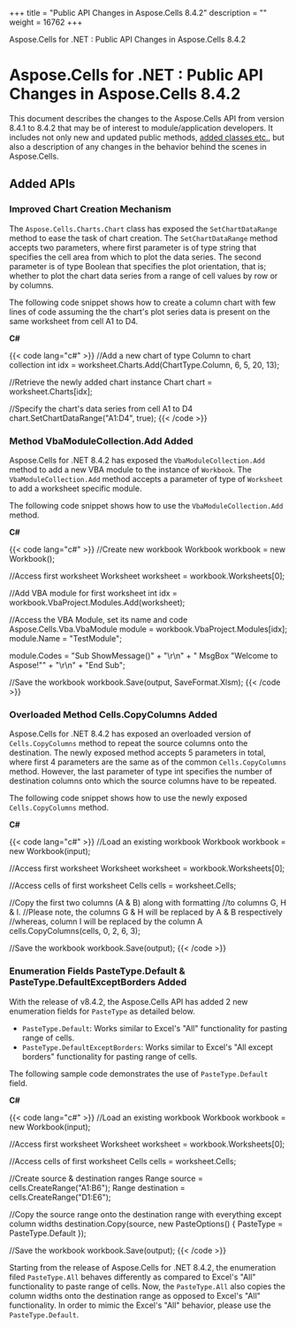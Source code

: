 +++
title = "Public API Changes in Aspose.Cells 8.4.2" 
description = "" 
weight = 16762 
+++

Aspose.Cells for .NET : Public API Changes in Aspose.Cells 8.4.2  

# Aspose.Cells for .NET : Public API Changes in Aspose.Cells 8.4.2


This document describes the changes to the Aspose.Cells API from version 8.4.1 to 8.4.2 that may be of interest to module/application developers. It includes not only new and updated public methods, [added classes etc.](https://docs2.aspose.com/cells/net/developerguide/knowledgebase/migratingfromearlierversionsofasposecells/public+api+changes+in+aspose.cells+8.4.2), but also a description of any changes in the behavior behind the scenes in Aspose.Cells.

## Added APIs

### Improved Chart Creation Mechanism

The `Aspose.Cells.Charts.Chart` class has exposed the `SetChartDataRange` method to ease the task of chart creation. The `SetChartDataRange` method accepts two parameters, where first parameter is of type string that specifies the cell area from which to plot the data series. The second parameter is of type Boolean that specifies the plot orientation, that is; whether to plot the chart data series from a range of cell values by row or by columns.

The following code snippet shows how to create a column chart with few lines of code assuming the the chart's plot series data is present on the same worksheet from cell A1 to D4.

**C#**

{{< code lang="c#" >}}
//Add a new chart of type Column to chart collection
int idx = worksheet.Charts.Add(ChartType.Column, 6, 5, 20, 13);

//Retrieve the newly added chart instance
Chart chart = worksheet.Charts[idx];

//Specify the chart's data series from cell A1 to D4
chart.SetChartDataRange("A1:D4", true);
{{< /code >}}

### Method VbaModuleCollection.Add Added

Aspose.Cells for .NET 8.4.2 has exposed the `VbaModuleCollection.Add` method to add a new VBA module to the instance of `Workbook`. The `VbaModuleCollection.Add` method accepts a parameter of type of `Worksheet` to add a worksheet specific module.

The following code snippet shows how to use the `VbaModuleCollection.Add` method.

**C#**

{{< code lang="c#" >}}
//Create new workbook
Workbook workbook = new Workbook();

//Access first worksheet
Worksheet worksheet = workbook.Worksheets[0];

//Add VBA module for first worksheet
int idx = workbook.VbaProject.Modules.Add(worksheet);

//Access the VBA Module, set its name and code
Aspose.Cells.Vba.VbaModule module = workbook.VbaProject.Modules[idx];
module.Name = "TestModule";

module.Codes = "Sub ShowMessage()" + "\r\n" +
"    MsgBox \"Welcome to Aspose!\"" + "\r\n" +
"End Sub";

//Save the workbook
workbook.Save(output, SaveFormat.Xlsm);
{{< /code >}}

### Overloaded Method Cells.CopyColumns Added

Aspose.Cells for .NET 8.4.2 has exposed an overloaded version of `Cells.CopyColumns` method to repeat the source columns onto the destination. The newly exposed method accepts 5 parameters in total, where first 4 parameters are the same as of the common `Cells.CopyColumns` method. However, the last parameter of type int specifies the number of destination columns onto which the source columns have to be repeated.

The following code snippet shows how to use the newly exposed `Cells.CopyColumns` method.

**C#**

{{< code lang="c#" >}}
//Load an existing workbook
Workbook workbook = new Workbook(input);

//Access first worksheet
Worksheet worksheet = workbook.Worksheets[0];

//Access cells of first worksheet
Cells cells = worksheet.Cells;

//Copy the first two columns (A & B) along with formatting
//to columns G, H & I.
//Please note, the columns G & H will be replaced by A & B respectively
//whereas, column I will be replaced by the column A
cells.CopyColumns(cells, 0, 2, 6, 3);

//Save the workbook
workbook.Save(output);
{{< /code >}}

### Enumeration Fields PasteType.Default & PasteType.DefaultExceptBorders Added

With the release of v8.4.2, the Aspose.Cells API has added 2 new enumeration fields for `PasteType` as detailed below.

*   `PasteType.Default`: Works similar to Excel's "All" functionality for pasting range of cells.
*   `PasteType.DefaultExceptBorders`: Works similar to Excel's "All except borders" functionality for pasting range of cells.

The following sample code demonstrates the use of `PasteType.Default` field.

**C#**

{{< code lang="c#" >}}
//Load an existing workbook
Workbook workbook = new Workbook(input);

//Access first worksheet
Worksheet worksheet = workbook.Worksheets[0];

//Access cells of first worksheet
Cells cells = worksheet.Cells;

//Create source & destination ranges
Range source = cells.CreateRange("A1:B6");
Range destination = cells.CreateRange("D1:E6");

//Copy the source range onto the destination range with everything except column widths
destination.Copy(source, new PasteOptions() { PasteType = PasteType.Default });

//Save the workbook
workbook.Save(output);
{{< /code >}}

Starting from the release of Aspose.Cells for .NET 8.4.2, the enumeration filed `PasteType.All` behaves differently as compared to Excel's "All" functionality to paste range of cells. Now, the `PasteType.All` also copies the column widths onto the destination range as opposed to Excel's "All" functionality. In order to mimic the Excel's "All" behavior, please use the `PasteType.Default`.


